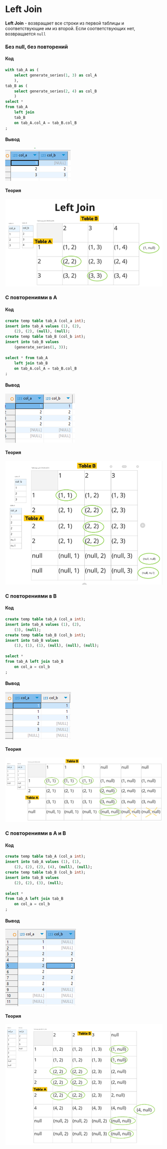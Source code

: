 # Left Join

**Left Join** - возвращает все строки из первой таблицы и соответствующие им из второй. Если соответствующих нет, возвращается `null`


### Без null, без повторений

#### Код

```sql
with tab_A as (
	select generate_series(1, 3) as col_A
	),
tab_B as (
	select generate_series(2, 4) as col_B
	)
select *
from tab_A
	left join
	tab_B
	on tab_A.col_A = tab_B.col_B
;
```

#### Вывод
![Вывод SQL кода](img/code_1.png)

#### Теория

![Фрейм таблицы](img/tab_1.png)


### С повторениями в A

#### Код

```sql
create temp table tab_A (col_a int);
insert into tab_A values (1), (2), 
	(2), (2), (null), (null);
create temp table tab_B (col_b int);
insert into tab_B values 
	(generate_series(1, 3));

select * from tab_A
	left join tab_B
	on tab_A.col_A = tab_B.col_B
;
```

#### Вывод
![Вывод SQL кода](img/code_2.png)

#### Теория

![Фрейм таблицы](img/tab_2.png)

### С повторениями в B

#### Код

```sql
create temp table tab_A (col_a int);
insert into tab_A values (1), (2), 
	(3), (null);
create temp table tab_B (col_b int);
insert into tab_B values 
	(1), (1), (1), (null), (null), (null);

select *
from tab_A left join tab_B
	on col_a = col_b
;
```

#### Вывод
![Вывод SQL кода](img/code_3.png)

#### Теория

![Фрейм таблицы](img/tab_3.png)

### С повторениями в А и B

#### Код 

```sql
create temp table tab_A (col_a int);
insert into tab_A values (1), (1), 
	(2), (2), (2), (4), (null), (null);
create temp table tab_B (col_b int);
insert into tab_B values 
	(2), (2), (3), (null);

select *
from tab_A left join tab_B
	on col_a = col_b
;
```
#### Вывод
![Вывод SQL кода](img/code_4.png)

#### Теория

![Фрейм таблицы](img/tab_4.png)
